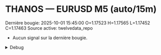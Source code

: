 # THANOS — EURUSD M5 (auto/15m)
Dernière bougie: 2025-10-01 15:45:00  O=1.17523  H=1.17565  L=1.17452  C=1.17463
Source active: twelvedata_repo

- Aucun signal sur la dernière bougie.

<details><summary>Debug</summary>

- TD_API_KEY manquant.

</details>